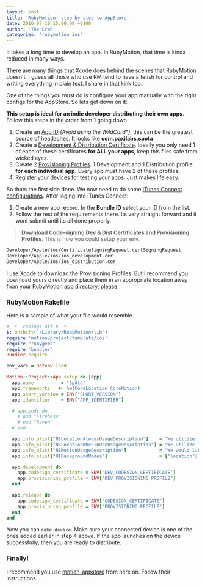 ```yaml
---
layout: post
title: 'RubyMotion: step-by-step to AppStore'
date: 2016-07-10 15:00:00 +0100
author: 'The Crab'
categories: 'rubymotion ios'
---
```

It takes a long time to develop an app. In RubyMotion, that time is kinda reduced in many ways.

There are many things that Xcode does behind the scenes that RubyMotion doesn't. I guess all those who use RM tend to have a fetish for control and writing everything in plain text. I share in that kink too.

One of the things you must do is configure your app manually with the right configs for the AppStore. So lets get down on it:

**This setup is ideal for an indie developer distributing their own apps**. Follow this steps in the order from 1 going down.

1. Create an [App ID](https://developer.apple.com/account/ios/identifier/bundle/) _(Avoid using the WildCard*)_, this can be the greatest source of headaches. It looks like **com.paxilabs.spota**
2. Create a [Development &amp; Distribution Certificate](https://developer.apple.com/account/ios/certificate/create). Ideally you only need 1 of each of these certificates **for ALL your apps**, keep this files safe from wicked eyes.
3. Create 2 [Provisioning Profiles](https://developer.apple.com/account/ios/profile/create). 1 Development and 1 Distribution profile **for each individual app.** Every app must have 2 of these profiles.
4. [Register your devices](https://developer.apple.com/account/ios/device/create) for testing your apps. Just makes life easy.

So thats the first side done. We now need to do some [iTunes Connect configurations](https://itunesconnect.apple.com/). After loging into iTunes Connect:

1. Create a new app record. In the **Bundle ID** select your ID from the list.
2. Follow the rest of the requirements there. Its very straight forward and it wont submit until its all done properly.

> **Download Code-signing Dev &amp; Dist Certificates and Provisioning Profiles**. This is how you could setup your env.

```sh
Developer/Apple/ios/CertificateSigningRequest.certSigningRequest
Developer/Apple/ios/ios_development.cer
Developer/Apple/ios/ios_distribution.cer
```
I use Xcode to download the Provisioning Profiles. But I recommend you download yours directly and place them in an appropriate location away from your RubyMotion app directory, please.

### RubyMotion Rakefile
Here is a sample of what your file would resemble.

```rb
# -*- coding: utf-8 -*-
$:.unshift("/Library/RubyMotion/lib")
require 'motion/project/template/ios'
require "rubygems"
require 'bundler'
Bundler.require

env_vars = Dotenv.load

Motion::Project::App.setup do |app|
  app.name          = "Spõta"
  app.frameworks   += %w(CoreLocation CoreMotion)
  app.short_version = ENV["SHORT_VERSION"]
  app.identifier    = ENV["APP_IDENTIFIER"]

  # app.pods do
    # pod "Firebase"
    # pod "Raven"
  # end

  app.info_plist["NSLocationAlwaysUsageDescription"]    = "We utilize location data to enhance your app experience."
  app.info_plist["NSLocationWhenInUseUsageDescription"] = "We utilize location data to enhance your app experience."
  app.info_plist["NSMotionUsageDescription"]            = "We would like to use your motion data."
  app.info_plist["UIBackgroundModes"]                   = ["location"]

  app.development do
    app.codesign_certificate = ENV["DEV_CODESIGN_CERTIFICATE"]
    app.provisioning_profile = ENV["DEV_PROVISIONING_PROFILE"]
  end

  app.release do
    app.codesign_certificate = ENV["CODESIGN_CERTIFICATE"]
    app.provisioning_profile = ENV["PROVISIONING_PROFILE"]
  end
end
```

Now you can `rake device`. Make sure your connected device is one of the ones added earlier in step 4 above. If the app launches on the device successfully, then you are ready to distribute.

### Finally!
I recommend you use [motion-appstore](https://github.com/HipByte/motion-appstore) from here on. Follow their instructions.

